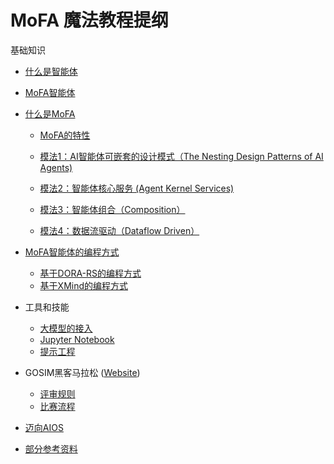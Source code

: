 # MoFA 魔法教程提纲

基础知识

- [什么是智能体](what_is_agent.md)

- [MoFA智能体](what_is_mofa_agent.md)

- [什么是MoFA](what_is_mofa.md)

  - [MoFA的特性](mofa_features.md)
  - [模法1：AI智能体可嵌套的设计模式（The Nesting Design Patterns of AI Agents)](mofa_feature_nesting_design_patterns.md)
    
  - [模法2：智能体核心服务 (Agent Kernel Services)](mofa_feature_kernel_services.md)
    
  - [模法3：智能体组合（Composition）](mofa_feature_agent_composition.md)
    
  - [模法4：数据流驱动（Dataflow Driven）](mofa_feature_data_flow.md)

- [MoFA智能体的编程方式](programming/mofa_programming_methods.md)

  - [基于DORA-RS的编程方式](programming/dora_programming.md)
  - [基于XMind的编程方式](programming/mofa_programming.md)

- 工具和技能

  - [大模型的接入](llm_interfacing.md) 
  - [Jupyter Notebook](jupyter_notebook.md) 
  - [提示工程](prompt_engineering.md) 

- GOSIM黑客马拉松 ([Website](https://gosim.gitcode.com/hackathon/))

  - [评审规则](https://gitcode.com/Gitcode-offical-team/GOSIM/wiki)
  - [比赛流程](gosim/competition-process.md)

  

- [迈向AIOS](toward_aios.md)

  

- [部分参考资料](references.md)

  

